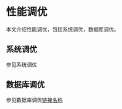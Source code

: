 # 性能调优

本文介绍性能调优，包括系统调优，数据库调优。

## 系统调优

参见系统调优

## 数据库调优

参见数据库调优[链接名称](./../znbase/about.md#产品简介)

